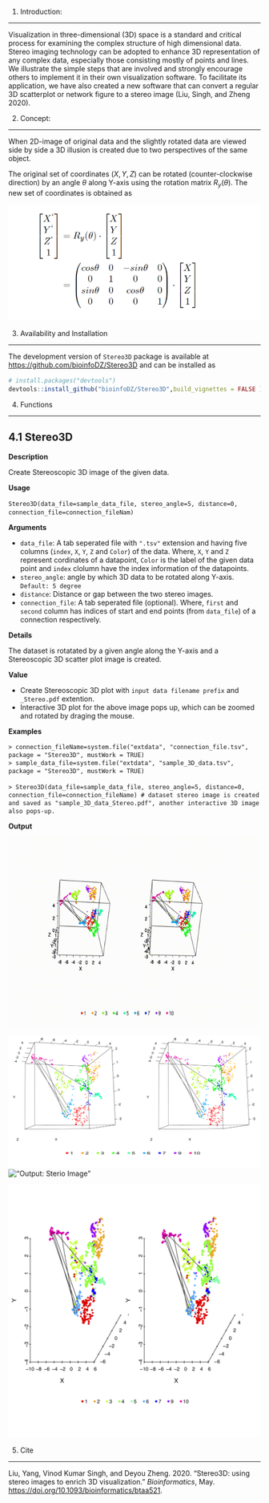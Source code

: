 <!-- README.md is generated from README.Rmd. Please edit that file -->
1. Introduction:
----------------

Visualization in three-dimensional (3D) space is a standard and critical
process for examining the complex structure of high dimensional data.
Stereo imaging technology can be adopted to enhance 3D representation of
any complex data, especially those consisting mostly of points and
lines. We illustrate the simple steps that are involved and strongly
encourage others to implement it in their own visualization software. To
facilitate its application, we have also created a new software that can
convert a regular 3D scatterplot or network figure to a stereo image
(Liu, Singh, and Zheng 2020).

2. Concept:
-----------

When 2D-image of original data and the slightly rotated data are viewed
side by side a 3D illusion is created due to two perspectives of the
same object.

The original set of coordinates (*X*, *Y*, *Z*) can be rotated
(counter-clockwise direction) by an angle *θ* along Y-axis using the
rotation matrix *R*<sub>*y*</sub>(*θ*). The new set of coordinates is
obtained as <!-- r
$$
\begin{aligned}
\begin{bmatrix}
X^` \\ Y^` \\ Z^` \\ 1
\end{bmatrix}  & =
R_y (\theta) \cdot
\begin{bmatrix}
X \\ Y \\ Z \\ 1
\end{bmatrix}  \\
& =
\begin{pmatrix}
cos \theta & 0 & -sin \theta & 0\\
0 & 1 & 0 & 0\\
sin \theta & 0 & cos \theta & 0\\
0 & 0 & 0 & 1
\end{pmatrix} \cdot
\begin{bmatrix}
X \\ Y \\ Z \\ 1
\end{bmatrix}
\end{aligned}
$$  -->

![""](./equation.png)

3. Availability and Installation
--------------------------------

The development version of `Stereo3D` package is available at
<a href="https://github.com/bioinfoDZ/Stereo3D" class="uri">https://github.com/bioinfoDZ/Stereo3D</a>
and can be installed as

``` r
# install.packages("devtools")
devtools::install_github("bioinfoDZ/Stereo3D",build_vignettes = FALSE )
```

4. Functions
------------

4.1 Stereo3D
------------

**Description**

Create Stereoscopic 3D image of the given data.

**Usage**

`Stereo3D(data_file=sample_data_file, stereo_angle=5, distance=0, connection_file=connection_fileNam)`

**Arguments**

-   `data_file`: A tab seperated file with `".tsv"` extension and having
    five columns (`index`, `X`, `Y`, `Z` and `Color`) of the data.
    Where, `X`, `Y` and `Z` represent cordinates of a datapoint, `Color`
    is the label of the given data point and `index` clolumn have the
    index information of the datapoints.
-   `stereo_angle`: angle by which 3D data to be rotated along Y-axis.
    `Default: 5 degree`
-   `distance`: Distance or gap between the two stereo images.
-   `connection_file`: A tab seperated file (optional). Where, `first`
    and `second` column has indices of start and end points (from
    `data_file`) of a connection respectively.

**Details**

The dataset is rotatated by a given angle along the Y-axis and a
Stereoscopic 3D scatter plot image is created.

**Value**

-   Create Stereoscopic 3D plot with `input data filename prefix` and
    `_Stereo.pdf` extention.
-   Interactive 3D plot for the above image pops up, which can be zoomed
    and rotated by draging the mouse.

**Examples**

    > connection_fileName=system.file("extdata", "connection_file.tsv",
    package = "Stereo3D", mustWork = TRUE)
    > sample_data_file=system.file("extdata", "sample_3D_data.tsv",
    package = "Stereo3D", mustWork = TRUE)

    > Stereo3D(data_file=sample_data_file, stereo_angle=5, distance=0,
    connection_file=connection_fileName) # dataset stereo image is created
    and saved as "sample_3D_data_Stereo.pdf", another interactive 3D image also pops-up.

**Output**

![](./index.gif)

![“Output: Sterio Image”](./sample.png) ![“Output: Sterio
Image”](./sample_scatter.png)

![“Output: Sterio Image”](./sample_3D_data_Stereo_net.png)

5. Cite
-------

Liu, Yang, Vinod Kumar Singh, and Deyou Zheng. 2020. “Stereo3D: using
stereo images to enrich 3D visualization.” *Bioinformatics*, May.
<https://doi.org/10.1093/bioinformatics/btaa521>.
